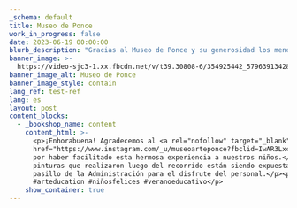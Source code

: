 ```yaml
---
_schema: default
title: Museo de Ponce
work_in_progress: false
date: 2023-06-19 00:00:00
blurb_description: "Gracias al Museo de Ponce y su generosidad los menores tuvieron su primera experiencia en un museo. Realizaron sus dibujos los cuales estan exhibiendose\_en\_el\_Hogar"
banner_image: >-
  https://video-sjc3-1.xx.fbcdn.net/v/t39.30808-6/354925442_579639134282411_1790091595800942687_n.jpg?_nc_cat=107&ccb=1-7&_nc_sid=730e14&_nc_ohc=lH_BEtNCY0MAX8KRXfA&_nc_ht=video-sjc3-1.xx&oh=00_AfC_ZNwGoFbKOdyoozuUPPFqN9ffNsflUqjyGguY9PuL4w&oe=64A4BCEC
banner_image_alt: Museo de Ponce
banner_image_style: contain
lang_ref: test-ref
lang: es
layout: post
content_blocks:
  - _bookshop_name: content
    content_html: >-
      <p>¡Enhorabuena! Agradecemos al <a rel="nofollow" target="_blank"
      href="https://www.instagram.com/_u/museoarteponce?fbclid=IwAR3Lxc1vuxStue6mUsg7V22kR97PK-Er4V1pviRWbKMhH2IgENqGU-6fMJ8">@museoarteponce</a>
      por haber facilitado esta hermosa experiencia a nuestros niños.</p><p>Las
      pinturas que realizaron luego del recorrido están siendo expuestas en el
      pasillo de la Administración para el disfrute del personal.</p><p>#arte
      #arteducation #niñosfelices #veranoeducativo</p>
    show_container: true
---
```

